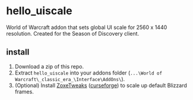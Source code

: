 # hello_uiscale

World of Warcraft addon that sets global UI scale for 2560 x 1440 resolution. Created for the Season of Discovery client.

## install

1. Download a zip of this repo.
2. Extract `hello_uiscale` into your addons folder (`...\World of Warcraft\_classic_era_\Interface\AddOns\`).
3. (Optional) Install [ZoxeTweaks](https://github.com/swaj/ZoxeTweaks) ([curseforge](https://www.curseforge.com/wow/addons/zoxetweaks)) to scale up default Blizzard frames.
